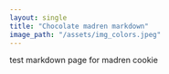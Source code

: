 ```yaml
---
layout: single
title: "Chocolate madren markdown"
image_path: "/assets/img_colors.jpeg"
---
```


test markdown page for madren cookie